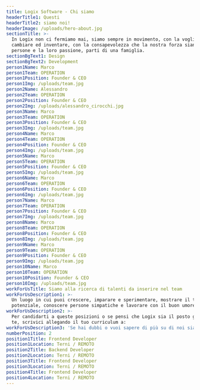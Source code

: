 ```yaml
---
title: Logix Software - Chi siamo
headerTitle1: Questi
headerTitle2: siamo noi!
headerImage: /uploads/hero-about.jpg
sectionTitle: >-
  In Logix non ci fermiamo mai, siamo sempre in movimento, con la voglia di
  cambiare ed inventare, con la consapevolezza che la nostra forza siano le
  persone e la loro passione, parti di una famiglia.
sectionBgText1: Design
sectionBgText2: Development
person1Name: Marco
person1Team: OPERATION
person1Position: Founder & CEO
person1Img: /uploads/team.jpg
person2Name: Alessandro
person2Team: OPERATION
person2Position: Founder & CEO
person2Img: /uploads/alessandro_cirocchi.jpg
person3Name: Marco
person3Team: OPERATION
person3Position: Founder & CEO
person3Img: /uploads/team.jpg
person4Name: Marco
person4Team: OPERATION
person4Position: Founder & CEO
person4Img: /uploads/team.jpg
person5Name: Marco
person5Team: OPERATION
person5Position: Founder & CEO
person5Img: /uploads/team.jpg
person6Name: Marco
person6Team: OPERATION
person6Position: Founder & CEO
person6Img: /uploads/team.jpg
person7Name: Marco
person7Team: OPERATION
person7Position: Founder & CEO
person7Img: /uploads/team.jpg
person8Name: Marco
person8Team: OPERATION
person8Position: Founder & CEO
person8Img: /uploads/team.jpg
person9Name: Marco
person9Team: OPERATION
person9Position: Founder & CEO
person9Img: /uploads/team.jpg
person10Name: Marco
person10Team: OPERATION
person10Position: Founder & CEO
person10Img: /uploads/team.jpg
workForUsTitle: Siamo alla ricerca di talenti da inserire nel team
workForUsDescription1: >-
  Un luogo in cui puoi crescere, imparare e sperimentare, mostrare il tuo vero
  potenziale, conoscere persone simpatiche e lavorare con il buon umore.
workForUsDescription2: >-
  Per candidarti a queste posizioni o se pensi che Logix sia il posto giusto per
  te, scrivici allegando il tuo curriculum a:
workForUsDescription3: 'Se hai dubbi o vuoi sapere di più su di noi siamo a tua disposizione:)'
numberPosition: 2
position1Title: Frontend Developer
position1Location: Terni / REMOTO
position2Title: Backend Developer
position2Location: Terni / REMOTO
position3Title: Frontend Developer
position3Location: Terni / REMOTO
position4Title: Frontend Developer
position4Location: Terni / REMOTO
---
```


